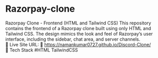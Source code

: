 # Razorpay-clone
Razorpay Clone - Frontend (HTML and Tailwind CSS) This repository contains the frontend of a Razorpay clone built using only HTML and Tailwind CSS. The design mimics the look and feel of Razorpay’s user interface, including the sidebar, chat area, and server channels.  
📌 Live Site URL: 
🚀 https://namankumar0727.github.io/Discord-Clone/  
📌 Tech Stack #HTML TailwindCSS
